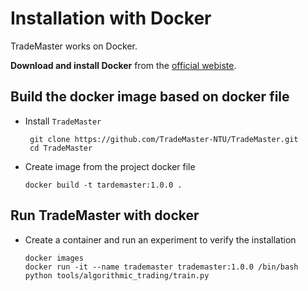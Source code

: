 # Installation with Docker
TradeMaster works on Docker.

__Download and install Docker__ from the [official webiste](https://docs.docker.com/engine/install/).

## Build the docker image based on docker file
- Install `TradeMaster`
  ```
   git clone https://github.com/TradeMaster-NTU/TradeMaster.git
   cd TradeMaster
  ```
- Create image from the project docker file

  ```
  docker build -t tardemaster:1.0.0 .
  ```


##  Run TradeMaster with docker

- Create a container and run an experiment to verify the installation

  ```
  docker images
  docker run -it --name trademaster trademaster:1.0.0 /bin/bash
  python tools/algorithmic_trading/train.py
  ```
